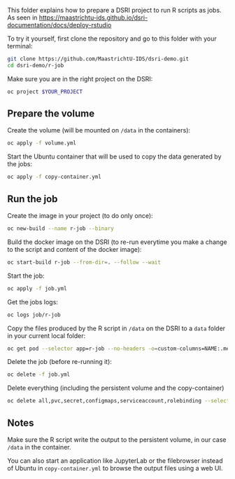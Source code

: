 This folder explains how to prepare a DSRI project to run R scripts as jobs. As seen in https://maastrichtu-ids.github.io/dsri-documentation/docs/deploy-rstudio

To try it yourself, first clone the repository and go to this folder with your terminal:

```bash
git clone https://github.com/MaastrichtU-IDS/dsri-demo.git
cd dsri-demo/r-job
```

Make sure you are in the right project on the DSRI:

```bash
oc project $YOUR_PROJECT
```

## Prepare the volume

Create the volume (will be mounted on `/data` in the containers):

```bash
oc apply -f volume.yml
```

Start the Ubuntu container that will be used to copy the data generated by the jobs:

```bash
oc apply -f copy-container.yml
```

## Run the job

Create the image in your project (to do only once):

```bash
oc new-build --name r-job --binary
```

Build the docker image on the DSRI (to re-run everytime you make a change to the script and content of the docker image):

```bash
oc start-build r-job --from-dir=. --follow --wait
```

Start the job:

```bash
oc apply -f job.yml
```

Get the jobs logs:

```bash
oc logs job/r-job
```

Copy the files produced by the R script in `/data` on the DSRI to a `data` folder in your current local folder:

```bash
oc get pod --selector app=r-job --no-headers -o=custom-columns=NAME:.metadata.name | xargs -I {} oc cp {}:/data ./data
```

Delete the job (before re-running it):

```bash
oc delete -f job.yml
```

Delete everything (including the persistent volume and the copy-container)

```bash
oc delete all,pvc,secret,configmaps,serviceaccount,rolebinding --selector app=r-job
```

## Notes

Make sure the R script write the output to the persistent volume, in our case `/data` in the container.

You can also start an application like JupyterLab or the filebrowser instead of Ubuntu in `copy-container.yml` to browse the output files using a web UI.